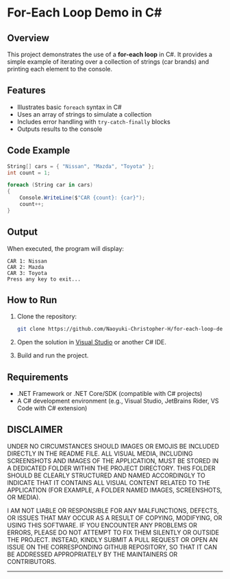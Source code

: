 # For-Each Loop Demo in C#

## Overview

This project demonstrates the use of a **for-each loop** in C#. 
It provides a simple example of iterating over a collection of strings (car brands) and printing each element to the console.

## Features

* Illustrates basic `foreach` syntax in C#
* Uses an array of strings to simulate a collection
* Includes error handling with `try-catch-finally` blocks
* Outputs results to the console

## Code Example

```csharp
String[] cars = { "Nissan", "Mazda", "Toyota" };
int count = 1;

foreach (String car in cars) 
{ 
    Console.WriteLine($"CAR {count}: {car}");
    count++;
}
```

## Output

When executed, the program will display:

```
CAR 1: Nissan
CAR 2: Mazda
CAR 3: Toyota
Press any key to exit...
```

## How to Run

1. Clone the repository:

   ```bash
   git clone https://github.com/Naoyuki-Christopher-H/for-each-loop-demo-cs.git
   ```
2. Open the solution in [Visual Studio](https://visualstudio.microsoft.com/) or another C# IDE.
3. Build and run the project.

## Requirements

* .NET Framework or .NET Core/SDK (compatible with C# projects)
* A C# development environment (e.g., Visual Studio, JetBrains Rider, VS Code with C# extension)

## DISCLAIMER  

UNDER NO CIRCUMSTANCES SHOULD IMAGES OR EMOJIS BE INCLUDED DIRECTLY IN 
THE README FILE. ALL VISUAL MEDIA, INCLUDING SCREENSHOTS AND IMAGES OF 
THE APPLICATION, MUST BE STORED IN A DEDICATED FOLDER WITHIN THE PROJECT 
DIRECTORY. THIS FOLDER SHOULD BE CLEARLY STRUCTURED AND NAMED ACCORDINGLY 
TO INDICATE THAT IT CONTAINS ALL VISUAL CONTENT RELATED TO THE APPLICATION 
(FOR EXAMPLE, A FOLDER NAMED IMAGES, SCREENSHOTS, OR MEDIA).

I AM NOT LIABLE OR RESPONSIBLE FOR ANY MALFUNCTIONS, DEFECTS, OR ISSUES THAT 
MAY OCCUR AS A RESULT OF COPYING, MODIFYING, OR USING THIS SOFTWARE. IF YOU 
ENCOUNTER ANY PROBLEMS OR ERRORS, PLEASE DO NOT ATTEMPT TO FIX THEM SILENTLY 
OR OUTSIDE THE PROJECT. INSTEAD, KINDLY SUBMIT A PULL REQUEST OR OPEN AN ISSUE 
ON THE CORRESPONDING GITHUB REPOSITORY, SO THAT IT CAN BE ADDRESSED APPROPRIATELY 
BY THE MAINTAINERS OR CONTRIBUTORS.

---
